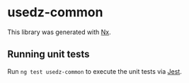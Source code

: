 # usedz-common

This library was generated with [Nx](https://nx.dev).

## Running unit tests

Run `ng test usedz-common` to execute the unit tests via [Jest](https://jestjs.io).
